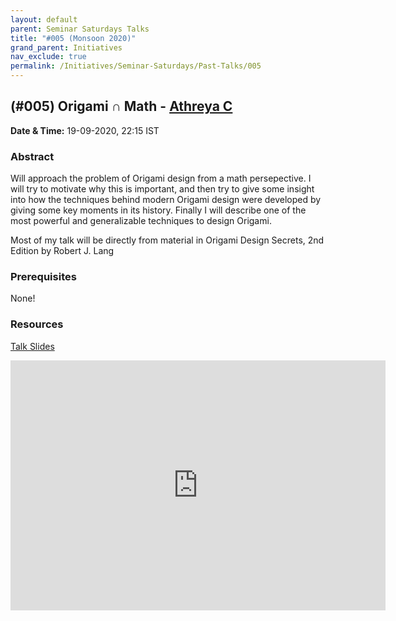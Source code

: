 ```yaml
---
layout: default
parent: Seminar Saturdays Talks
title: "#005 (Monsoon 2020)"
grand_parent: Initiatives
nav_exclude: true
permalink: /Initiatives/Seminar-Saturdays/Past-Talks/005
---
```


(#005) **Origami ∩ Math** - [Athreya C](https://cathreya.github.io/)
-----------------

**Date & Time:** 19-09-2020, 22:15 IST

### Abstract
Will approach the problem of Origami design from a math persepective. I will try to motivate why this is important, and then try to give some insight into how the techniques behind modern Origami design were developed by giving some key moments in its history. Finally I will describe one of the most powerful and generalizable techniques to design Origami.

Most of my talk will be directly from material in Origami Design Secrets, 2nd Edition by Robert J. Lang

### Prerequisites
None!

### Resources
[Talk Slides](https://docs.google.com/presentation/d/1YZXazUE1Tv8IZhOKNho903jNZn1V-ibD0HDHSbcmGAI/)

<iframe width="600" height="400" src="https://www.youtube.com/embed/Ikgq1AdFpAY" frameborder="0" allow="accelerometer; autoplay; clipboard-write; encrypted-media; gyroscope; picture-in-picture" allowfullscreen></iframe>

